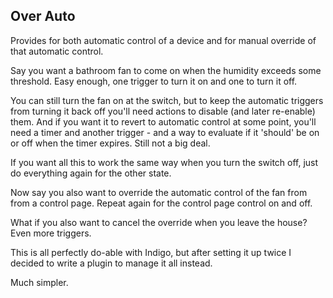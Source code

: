 ## Over Auto

Provides for both automatic control of a device and for manual override of that automatic control.

Say you want a bathroom fan to come on when the humidity exceeds some threshold. Easy enough, one trigger to turn it on and one to turn it off.

You can still turn the fan on at the switch, but to keep the automatic triggers from turning it back off you'll need actions to disable (and later re-enable) them.  And if you want it to revert to automatic control at some point, you'll need a timer and another trigger - and a way to evaluate if it 'should' be on or off when the timer expires. Still not a big deal.

If you want all this to work the same way when you turn the switch off, just do everything again for the other state.

Now say you also want to override the automatic control of the fan from from a control page. Repeat again for the control page control on and off.

What if you also want to cancel the override when you leave the house?  Even more triggers.

This is all perfectly do-able with Indigo, but after setting it up twice I decided to write a plugin to manage it all instead.  

Much simpler.

